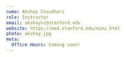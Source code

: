 ```yaml
---
name: Akshay Chaudhari
role: Instructor
email: akshaysc@stanford.edu
website: https://med.stanford.edu/mimi.html
photo: akshay.jpg
meta:
  Office Hours: Coming soon!
---
```

